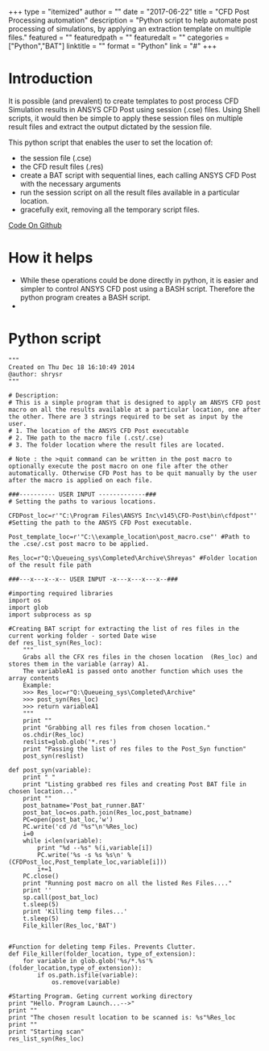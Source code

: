 +++
type = "itemized"
author = ""
date = "2017-06-22"
title = "CFD Post Processing automation"
description = "Python script to help automate post processing of simulations, by applying an extraction template on multiple files."
featured = ""
featuredpath = ""
featuredalt = ""
categories = ["Python","BAT"]
linktitle = ""
format = "Python"
link = "#"
+++

# Introduction


It is possible (and prevalent) to create templates to post process CFD Simulation results in ANSYS CFD Post using session (.cse) files. Using Shell scripts, it would then be simple to apply these session files on multiple result files and extract the output dictated by the session file. 

This python script that enables the user to set the location of:
- the session file (.cse)
- the CFD result files (.res) 
- create a BAT script with sequential lines, each calling ANSYS CFD Post with the necessary arguments
- run the session script on all the result files available in a particular location.
- gracefully exit, removing all the temporary script files.

 [Code On Github](<https://github.com/shrysr/cfdpost_auto>)

# How it helps

- While these operations could be done directly in python, it is
  easier and simpler to control ANSYS CFD post using a BASH
  script. Therefore the python program creates a BASH script.
- 



# Python script 


    """
    Created on Thu Dec 18 16:10:49 2014
    @author: shrysr
    """
    
    # Description: 
    # This is a simple program that is designed to apply am ANSYS CFD post macro on all the results available at a particular location, one after the other. There are 3 strings required to be set as input by the user.
    # 1. The location of the ANSYS CFD Post executable
    # 2. THe path to the macro file (.cst/.cse)
    # 3. The folder location where the result files are located.
    
    # Note : the >quit command can be written in the post macro to optionally execute the post macro on one file after the other automatically. Otherwise CFD Post has to be quit manually by the user after the macro is applied on each file.
    
    ###---------- USER INPUT -------------###
    # Setting the paths to various locations.
    
    CFDPost_loc=r'"C:\Program Files\ANSYS Inc\v145\CFD-Post\bin\cfdpost"' #Setting the path to the ANSYS CFD Post executable.
    
    Post_template_loc=r'"C:\\example_location\post_macro.cse"' #Path to the .cse/.cst post macro to be applied.
    
    Res_loc=r"Q:\Queueing_sys\Completed\Archive\Shreyas" #Folder location of the result file path
    
    ###---x---x--x-- USER INPUT -x---x---x---x--###
    
    #importing required libraries
    import os
    import glob
    import subprocess as sp
    
    #Creating BAT script for extracting the list of res files in the current working folder - sorted Date wise
    def res_list_syn(Res_loc):
        """
        Grabs all the CFX res files in the chosen location  (Res_loc) and stores them in the variable (array) A1.
        The variableA1 is passed onto another function which uses the array contents
        Example:
        >>> Res_loc=r"Q:\Queueing_sys\Completed\Archive"
        >>> post_syn(Res_loc)
        >>> return variableA1
        """
        print ""
        print "Grabbing all res files from chosen location."
        os.chdir(Res_loc)
        reslist=glob.glob('*.res')
        print "Passing the list of res files to the Post_Syn function"
        post_syn(reslist)
        
    def post_syn(variable):
        print " "    
        print "Listing grabbed res files and creating Post BAT file in chosen location..." 
        print ""
        post_batname='Post_bat_runner.BAT'   
        post_bat_loc=os.path.join(Res_loc,post_batname)
        PC=open(post_bat_loc,'w')
        PC.write('cd /d "%s"\n'%Res_loc)
        i=0
        while i<len(variable):
            print "%d --%s" %(i,variable[i])
            PC.write('%s -s %s %s\n' %(CFDPost_loc,Post_template_loc,variable[i]))
            i+=1
        PC.close()
        print "Running post macro on all the listed Res Files...."
        print ''
        sp.call(post_bat_loc)
        t.sleep(5)
        print 'Killing temp files...'
        t.sleep(5)
        File_killer(Res_loc,'BAT')
        
    
    #Function for deleting temp Files. Prevents Clutter.
    def File_killer(folder_location, type_of_extension):
        for variable in glob.glob('%s/*.%s'%(folder_location,type_of_extension)):
            if os.path.isfile(variable):
                os.remove(variable)
    
    #Starting Program. Geting current working directory
    print "Hello. Program Launch...-->"
    print ""
    print "The chosen result location to be scanned is: %s"%Res_loc
    print ""
    print "Starting scan"
    res_list_syn(Res_loc)

